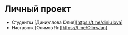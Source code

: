 # Личный проект 

* Студентка [Диниуллова Юлия][https://t.me/diniullova]
* Наставник [Олимов Ян][https://t.me/OlimvJan]
